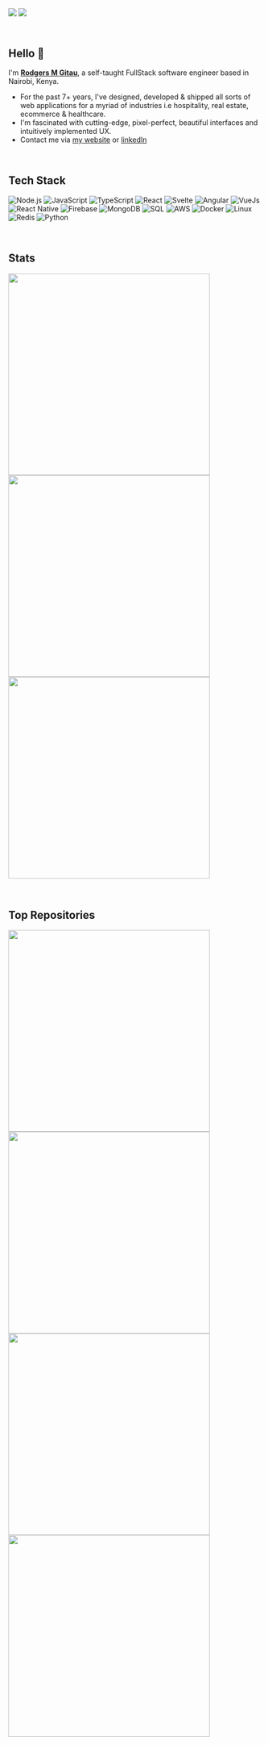 [<img align="center" src="https://img.shields.io/github/followers/rodgersgitau?label=Follow&style=social" />]("https://github.com/rodgersgitau")
[<img align="center" src="https://img.shields.io/github/forks/rodgersgitau/rodgersgitau?label=Forks&style=social" />](https://github.com/rodgersgitau)

<br clear="both"/>

## Hello 👋


I'm [**Rodgers M Gitau**](https://rodgersgitau.vercel.app), a self-taught FullStack software engineer based in Nairobi, Kenya. 
  - For the past 7+ years, I've designed, developed & shipped all sorts of web applications for a myriad of industries i.e hospitality, real estate, ecommerce & healthcare.
  - I'm fascinated with cutting-edge, pixel-perfect, beautiful interfaces and intuitively implemented UX.
  - Contact me via  [my website](http://rodgersgitau.vercel.app/) or [linkedIn](https://www.linkedin.com/in/rodgersgitau/)


<br clear="both"/>

## Tech Stack

![Node.js](https://img.shields.io/badge/-Node.js-000?&logo=node.js&logoWidth=40)
![JavaScript](https://img.shields.io/badge/-JavaScript-000?&logo=JavaScript&logoWidth=40)
![TypeScript](https://img.shields.io/badge/-TypeScript-000?&logo=TypeScript&logoWidth=40)
![React](https://img.shields.io/badge/-React-000?&logo=React&logoWidth=40)
![Svelte](https://img.shields.io/badge/-Svelte-000?&logo=Svelte&logoWidth=40)
![Angular](https://img.shields.io/badge/-Angular-000?&logo=Angular&logoWidth=40)
![VueJs](https://img.shields.io/badge/-Vue.js-000?&logo=Vue.js&logoWidth=40)
![React Native](https://img.shields.io/badge/-React_Native-000?&logo=React&logoWidth=40)
![Firebase](https://img.shields.io/badge/-Firebase-000?&logo=Firebase&logoWidth=40)
![MongoDB](https://img.shields.io/badge/-MongoDB-000?&logo=MongoDB&logoWidth=40)
![SQL](https://img.shields.io/badge/-SQL-000?&logo=MySQL&logoWidth=40)
![AWS](https://img.shields.io/badge/-AWS-000?&logo=Amazon-AWS&logoColor=F90&logoWidth=40)
![Docker](https://img.shields.io/badge/-Docker-000?&logo=Docker&logoWidth=40)
![Linux](https://img.shields.io/badge/-Linux-000?&logo=Linux&logoWidth=40)
![Redis](https://img.shields.io/badge/-Redis-000?&logo=Redis&logoWidth=40)
![Python](https://img.shields.io/badge/-Python-000?&logo=Python&logoWidth=40)

<br clear="both" />

## Stats

<p>
  <img align="center" width="400" src="https://rodgersgitau-stats.vercel.app/api?username=rodgersgitau&account_private=true&show_icons=true&layout=compact&theme=dark" />
  <img align="center" width="400" src="https://github-readme-streak-stats.herokuapp.com?user=rodgersgitau&theme=dark&date_format=M%20j%5B%2C%20Y%5D" />
  <img align="center" width="400" src="https://rodgersgitau-stats.vercel.app/api/wakatime?username=rodgersgitau&layout=compact&theme=dark" />
</p>

<br clear="both" />

## Top Repositories

<a href="https://github.com/mzizi/mzizi-community">
  <img align="center" width="400" src="https://rodgersgitau-stats.vercel.app/api/pin/?username=mzizi&repo=mzizi-community&theme=dark" />
</a>
<a href="https://github.com/mzizi/wholelife">
  <img align="center" width="400" src="https://rodgersgitau-stats.vercel.app/api/pin/?username=mzizi&repo=wholelife&theme=dark" />
</a>
<a href="https://github.com/mzizi/freechat">
  <img align="center" width="400" src="https://rodgersgitau-stats.vercel.app/api/pin/?username=mzizi&repo=freechat&theme=dark" />
</a>
  <a href="https://github.com/rodgersgitau/portfolio">
  <img align="center" width="400" src="https://rodgersgitau-stats.vercel.app/api/pin/?username=rodgersgitau&repo=portfolio&theme=dark" />
</a>

<br clear="both" />

<!--
**rodgersgitau/rodgersgitau** is a ✨ _special_ ✨ repository because its `README.md` (this file) appears on your GitHub profile.
-->
